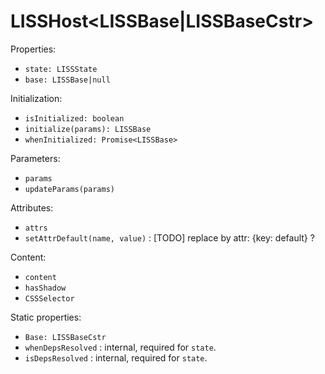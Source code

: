 # LISSHost<LISSBase|LISSBaseCstr>

Properties:
- `state: LISSState`
- `base: LISSBase|null`

Initialization:
- `isInitialized: boolean`
- `initialize(params): LISSBase`
- `whenInitialized: Promise<LISSBase>`

Parameters:
- `params`
- `updateParams(params)`

Attributes:
- `attrs`
- `setAttrDefault(name, value)` : [TODO] replace by attr: {key: default} ?

Content:
- `content`
- `hasShadow`
- `CSSSelector`

Static properties:
- `Base: LISSBaseCstr`
- `whenDepsResolved` : internal, required for `state`.
- `isDepsResolved`   : internal, required for `state`.
